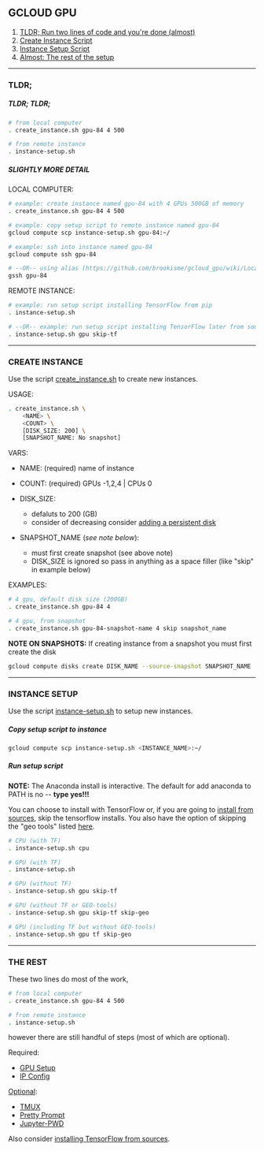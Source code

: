## GCLOUD GPU 

1. [TLDR; Run two lines of code and you're done (almost)](#tldr)
2. [Create Instance Script](#create)
3. [Instance Setup Script](#setup)
4. [Almost: The rest of the setup](#almost)

---

<a name="tldr">

### TLDR;

##### TLDR; TLDR;

```bash
# from local computer
. create_instance.sh gpu-84 4 500

# from remote instance
. instance-setup.sh
```

##### SLIGHTLY MORE DETAIL

LOCAL COMPUTER:

```bash
# example: create instance named gpu-84 with 4 GPUs 500GB of memory 
. create_instance.sh gpu-84 4 500
```


```bash
# example: copy setup script to remote instance named gpu-84
gcloud compute scp instance-setup.sh gpu-84:~/
```

```bash
# example: ssh into instance named gpu-84
gcloud compute ssh gpu-84

# --OR-- using alias (https://github.com/brookisme/gcloud_gpu/wiki/Local-Setup#gcloud_alias)
gssh gpu-84
```

REMOTE INSTANCE:

```bash
# example: run setup script installing TensorFlow from pip
. instance-setup.sh

# --OR-- example: run setup script installing TensorFlow later from sources (https://github.com/brookisme/gcloud_gpu/wiki/TensorFlow:-Install-from-Sources)
. instance-setup.sh gpu skip-tf
```


---

<a name="create">

### CREATE INSTANCE

Use the script [create_instance.sh](https://github.com/brookisme/gcloud_gpu/blob/master/create_instance.sh) to create new instances.

USAGE:

```bash
. create_instance.sh \
    <NAME> \
    <COUNT> \
    [DISK_SIZE: 200] \
    [SNAPSHOT_NAME: No snapshot]
```

VARS:

- NAME: (required) name of instance
- COUNT: (required) GPUs -1,2,4 | CPUs 0
- DISK_SIZE: 
    - defaluts to 200 (GB) 
    - consider of decreasing consider [adding a persistent disk](#pdisk)
    
- SNAPSHOT_NAME (_see note below_): 
    - must first create snapshot (see above note)
    - DISK_SIZE is ignored so pass in anything as a space filler (like "skip" in example below)


EXAMPLES:

```bash
# 4 gpu, default disk size (200GB)
. create_instance.sh gpu-84 4

# 4 gpu, from snapshot
. create_instance.sh gpu-84-snapshot-name 4 skip snapshot_name
```


 **NOTE ON SNAPSHOTS:** If creating instance from a snapshot you must first  create the disk

```bash
gcloud compute disks create DISK_NAME --source-snapshot SNAPSHOT_NAME
```


---

<a name="setup">

### INSTANCE SETUP

Use the script [instance-setup.sh](https://github.com/brookisme/gcloud_gpu/blob/master/instance-setup.sh) to setup new instances.


##### Copy setup script to instance

```bash
gcloud compute scp instance-setup.sh <INSTANCE_NAME>:~/
```


##### Run setup script

**NOTE:** The Anaconda install is interactive. The default for add anaconda to PATH is no -- **type yes!!!**

You can choose to install with TensorFlow or, if you are going to [install from sources](https://github.com/brookisme/gcloud_gpu/wiki/TensorFlow:-Install-from-Sources-Notes), skip the tensorflow installs. You also have the option of skipping the "geo tools" listed [here](https://github.com/brookisme/gcloud_gpu/wiki/Install-List#py3).

```bash
# CPU (with TF)
. instance-setup.sh cpu

# GPU (with TF)
. instance-setup.sh

# GPU (without TF)
. instance-setup.sh gpu skip-tf

# GPU (without TF or GEO-tools)
. instance-setup.sh gpu skip-tf skip-geo

# GPU (including TF but without GEO-tools)
. instance-setup.sh gpu tf skip-geo
```


---

<a name="almost">

### THE REST

These two lines do most of the work, 
```bash
# from local computer
. create_instance.sh gpu-84 4 500

# from remote instance
. instance-setup.sh
```
however there are still handful of steps (most of which are optional).

Required:

- [GPU Setup](https://github.com/brookisme/gcloud_gpu/wiki/GPU-Setup)
- [IP Config](https://github.com/brookisme/gcloud_gpu/wiki/Instance-Setup#ip)

[Optional](https://github.com/brookisme/gcloud_gpu/wiki/Instance-Setup):

- [TMUX](https://github.com/brookisme/gcloud_gpu/wiki/Instance-Setup#tmux)
- [Pretty Prompt](https://github.com/brookisme/gcloud_gpu/wiki/Instance-Setup#prompt)
- [Jupyter-PWD](https://github.com/brookisme/gcloud_gpu/wiki/Instance-Setup#jupyter)

Also consider [installing TensorFlow from sources](https://github.com/brookisme/gcloud_gpu/wiki/TensorFlow:-Install-from-Sources-Notes).





 